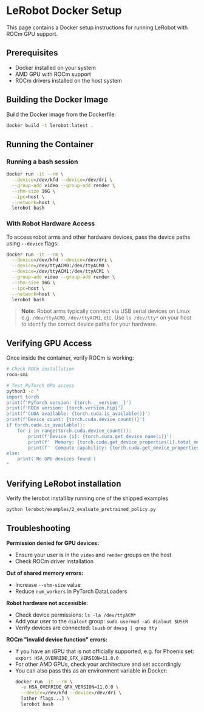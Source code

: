# LeRobot Docker Setup

This page contains a Docker setup instructions for running LeRobot with ROCm GPU support.

## Prerequisites

- Docker installed on your system
- AMD GPU with ROCm support
- ROCm drivers installed on the host system

## Building the Docker Image

Build the Docker image from the Dockerfile:

```bash
docker build -t lerobot:latest .
```

## Running the Container

### Running a bash session

```bash
docker run -it --rm \
  --device=/dev/kfd --device=/dev/dri \
  --group-add video --group-add render \
  --shm-size 16G \
  --ipc=host \
  --network=host \
  lerobot bash
```

### With Robot Hardware Access

To access robot arms and other hardware devices, pass the device paths using `--device` flags:

```bash
docker run -it --rm \
  --device=/dev/kfd --device=/dev/dri \
  --device=/dev/ttyACM0:/dev/ttyACM0 \
  --device=/dev/ttyACM1:/dev/ttyACM1 \
  --group-add video --group-add render \
  --shm-size 16G \
  --ipc=host \
  --network=host \
  lerobot bash
```

> **Note:** Robot arms typically connect via USB serial devices on Linux e.g. `/dev/ttyACM0`, `/dev/ttyACM1`, etc. Use `ls /dev/tty*` on your host to identify the correct device paths for your hardware.

## Verifying GPU Access

Once inside the container, verify ROCm is working:

```bash
# Check ROCm installation
rocm-smi

# Test PyTorch GPU access
python3 -c "
import torch
print(f'PyTorch version: {torch.__version__}')
print(f'ROCm version: {torch.version.hip}')
print(f'CUDA available: {torch.cuda.is_available()}')
print(f'Device count: {torch.cuda.device_count()}')
if torch.cuda.is_available():
    for i in range(torch.cuda.device_count()):
        print(f'Device {i}: {torch.cuda.get_device_name(i)}')
        print(f'  Memory: {torch.cuda.get_device_properties(i).total_memory / 1024**3:.1f} GB')
        print(f'  Compute capability: {torch.cuda.get_device_properties(i).major}.{torch.cuda.get_device_properties(i).minor}')
else:
    print('No GPU devices found')
"
```

## Verifying LeRobot installation

Verify the lerobot install by running one of the shipped examples

```bash
python lerobot/examples/2_evaluate_pretrained_policy.py
```

## Troubleshooting

**Permission denied for GPU devices:**

- Ensure your user is in the `video` and `render` groups on the host
- Check ROCm driver installation

**Out of shared memory errors:**

- Increase `--shm-size` value
- Reduce `num_workers` in PyTorch DataLoaders

**Robot hardware not accessible:**

- Check device permissions: `ls -la /dev/ttyACM*`
- Add your user to the `dialout` group: `sudo usermod -aG dialout $USER`
- Verify devices are connected: `lsusb` or `dmesg | grep tty`

**ROCm "invalid device function" errors:**

- If you have an iGPU that is not officially supported, e.g. for Phoenix set: `export HSA_OVERRIDE_GFX_VERSION=11.0.0`
- For other AMD GPUs, check your architecture and set accordingly
- You can also pass this as an environment variable in Docker:
  ```bash
  docker run -it --rm \
    -e HSA_OVERRIDE_GFX_VERSION=11.0.0 \
    --device=/dev/kfd --device=/dev/dri \
    [other flags...] \
    lerobot bash
  ```
